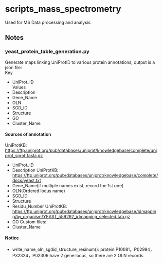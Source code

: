 # scripts_mass_spectrometry
Used for MS Data processing and analysis.

## Notes
### yeast_protein_table_generation.py
Generate maps linking UniProtID to various protein annotations, output is a json file:<br>
Key<br>
  - UniProt_ID<br>
Values<br>
  - Description
  - Gene_Name
  - OLN
  - SGD_ID
  - Structure
  - GO
  - Cluster_Name

#### Sources of annotation<br>
UniProtKB: https://ftp.uniprot.org/pub/databases/uniprot/knowledgebase/complete/uniprot_sprot.fasta.gz<br>
-  UniProt_ID
-  Description
UniProtKB: https://ftp.uniprot.org/pub/databases/uniprot/knowledgebase/complete/docs/yeast.txt<br>
- Gene_Name(if multiple names exist, record the 1st one)
- OLN(Ordered locus name)
- SGD_ID
- Structure
- Residu_Number
UniProtKB: https://ftp.uniprot.org/pub/databases/uniprot/knowledgebase/idmapping/by_organism/YEAST_559292_idmapping_selected.tab.gz<br>
- GO
Custom files:<br>
- Cluster_Name<br>
#### Notice<br>
- write_name_oln_sgdid_structure_resinum(): protein P10081，P02994，P32324，P02309 have 2 gene locus, so there are 2 OLN records.

